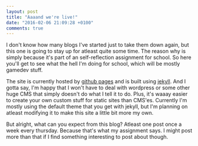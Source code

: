 ```yaml
---
layout: post
title: "Aaaand we're live!"
date: "2016-02-06 21:09:28 +0100"
comments: true
---
```


I don't know how many blogs I've started just to take them down again, but this one is going to stay up for atleast quite some time. The reason why is simply because it's part of an self-reflection assignment for school. So here you'll get to see what the hell I'm doing for school, which will be mostly gamedev stuff.

The site is currently hosted by [github pages](https://pages.github.com/) and is built using [jekyll](https://jekyllrb.com/). And I gotta say, I'm happy that I won't have to deal with wordpress or some other huge CMS that simply doesn't do what I tell it to do. Plus, it's waaay easier to create your own custom stuff for static sites than CMS'es. Currently I'm mostly using the default theme that you get with jekyll, but I'm planning on atleast modifying it to make this site a little bit more my own.

But alright, what can you expect from this blog? Atleast one post once a week every thursday. Because that's what my assignment says. I might post more than that if I find something interesting to post about though.
